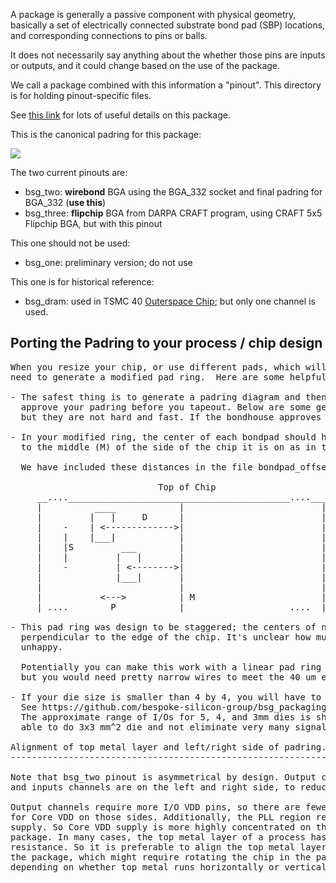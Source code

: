 A package is generally a passive component with physical geometry, 
basically a set of electrically connected substrate bond pad (SBP) locations, 
and corresponding connections to pins or balls. 

It does not necessarily say anything about the whether those pins
are inputs or outputs, and it could change based on the use of the package.

We call a package combined with this information a "pinout". This 
directory is for holding pinout-specific files.

See <a href="http://bjump.org/basejump_socket_352.html">this link</a> for lots of useful details on this package.

This is the canonical padring for this package:

<a href="https://github.com/bespoke-silicon-group/bsg_packaging/blob/master/ucsd_bga_332/pinouts/bsg_two/common/padring.pdf"><img src="http://bjump.org/pics/332_io_names_small.png"></a>

The two current pinouts are:

- bsg_two:   **wirebond** BGA using the BGA_332 socket and final padring for BGA_332 (**use this**)
- bsg_three: **flipchip** BGA from DARPA CRAFT program, using CRAFT 5x5 Flipchip BGA, but with this pinout

This one should not be used:

- bsg_one:   preliminary version; do not use

This one is for historical reference:

- bsg_dram:  used in TSMC 40 <a href="https://www.bsg.ai/papers/JSSC_OuterSpace_Park_2020.pdf">Outerspace Chip</a>; but only one channel is used.


Porting the Padring to your process / chip design
------------------------------------------------------------
<pre>
When you resize your chip, or use different pads, which will have different sizes, you will
need to generate a modified pad ring.  Here are some helpful tips:

- The safest thing is to generate a padring diagram and then have your assembly house (bondhouse)
  approve your padring before you tapeout. Below are some general rules to help you replicate what we did
  but they are not hard and fast. If the bondhouse approves what you did, it's good to go. 
  
- In your modified ring, the center of each bondpad should have roughly the same distance (D) 
  to the middle (M) of the side of the chip it is on as in the original padrid.
  
  We have included these distances in the file bondpad_offsets.csv.
 
                            Top of Chip
     __....__________________________________________....___
     |          ____            |                          |
     |         |   |     D      |                          |
     |    -    | <------------->|                          |
     |    |    |___|            |                          |
     |    |S         ___        |                          |
     |    |         |   |       |                          |
     |    -         | <-------->|                          |
     |              |___|       |                          |
     |                          |                          |
     |           <--->          | M                        | 
     | ....        P            |                    ....  |
     
- This pad ring was design to be staggered; the centers of neighbor pads are 115 micron apart (S) in the direction
  perpendicular to the edge of the chip. It's unclear how much this distance can change before the bond house gets
  unhappy. 

  Potentially you can make this work with a linear pad ring
  but you would need pretty narrow wires to meet the 40 um effective pitch (P).

- If your die size is smaller than 4 by 4, you will have to eliminate pads starting from the edges.
  See https://github.com/bespoke-silicon-group/bsg_packaging/blob/master/ucsd_bga_332/pinouts/bsg_two/common/padring.pdf for guidance.
  The approximate range of I/Os for 5, 4, and 3mm dies is shown. What is shown is conservative. In our 40nm tapeout, we actually were
  able to do 3x3 mm^2 die and not eliminate very many signal wires.

Alignment of top metal layer and left/right side of padring.
------------------------------------------------------------

Note that bsg_two pinout is asymmetrical by design. Output channels are on top and bottom
and inputs channels are on the left and right side, to reduce the noise of output channels on the inputs.

Output channels require more I/O VDD pins, so there are fewer available pads available 
for Core VDD on those sides. Additionally, the PLL region reduces the amount of pins for 
supply. So Core VDD supply is more highly concentrated on the left and right side of the
package. In many cases, the top metal layer of a process has thicker metal and much lower 
resistance. So it is preferable to align the top metal layer with the left/right side of 
the package, which might require rotating the chip in the package,
depending on whether top metal runs horizontally or vertically.
</pre>

